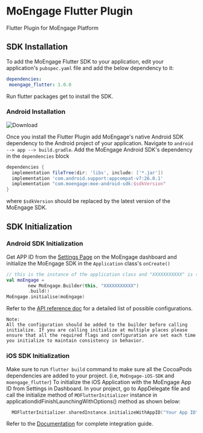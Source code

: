 # MoEngage Flutter Plugin

Flutter Plugin for MoEngage Platform

## SDK Installation

To add the MoEngage Flutter SDK to your application, edit your application's `pubspec.yaml` file and add the below dependency to it:

```yaml
dependencies:
 moengage_flutter: 1.0.0
```
 Run flutter packages get to install the SDK.
 
 ### Android Installation
 
 ![Download](https://api.bintray.com/packages/moengage/android-sdk/moe-android-sdk/images/download.svg)

 
  Once you install the Flutter Plugin add MoEngage's native Android SDK dependency to the Android project of your application.
  Navigate to `android --> app --> build.gradle`. Add the MoEngage Android SDK's dependency in the `dependencies` block
  
  ```groovy
  dependencies {
    implementation fileTree(dir: 'libs', include: ['*.jar'])
    implementation 'com.android.support:appcompat-v7:26.0.1'
    implementation "com.moengage:moe-android-sdk:$sdkVersion"
}
  ```
where `$sdkVersion` should be replaced by the latest version of the MoEngage SDK.

## SDK Initialization

### Android SDK Initialization
Get APP ID from the [Settings Page](http://app.moengage.com/v3/#/settings/0/0) on the MoEngage dashboard and initialize the MoEngage SDK in the `Application` class's `onCreate()`

```kotlin
// this is the instance of the application class and "XXXXXXXXXXX" is the APP ID from the dashboard.
val moEngage =
        new MoEngage.Builder(this, "XXXXXXXXXXX")
        .build()
MoEngage.initialise(moEngage)
```
Refer to the [API reference doc](https://moengage.github.io/MoEngage-Android-SDK/) for a detailed list of possible configurations.

```
Note:
All the configuration should be added to the builder before calling initialize. If you are calling initialize at multiple places please ensure that all the required flags and configuration are set each time you initialize to maintain consistency in behavior.
```

### iOS SDK Initialization

Make sure to run `flutter build` command to make sure all the CocoaPods dependencies are added to your project. (i.e, `MoEngage-iOS-SDK` and `moengage_flutter`)
To initialize the iOS Application with the MoEngage App ID from Settings in Dashboard. In your project, go to AppDelegate file and call the initialize method of `MOFlutterInitializer` instance in applicationdidFinishLaunchingWithOptions() method as shown below:

```swift
  MOFlutterInitializer.sharedInstance.initializeWithAppID("Your App ID", withLaunchOptions: launchOptions)
```

Refer to the [Documentation](https://docs.moengage.com/docs/sdk-integration-4) for complete integration guide. 